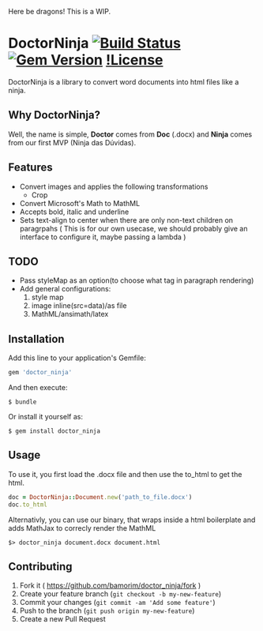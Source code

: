 Here be dragons! This is a WIP.

# DoctorNinja [![Build Status](https://travis-ci.org/bamorim/doctor_ninja.svg?branch=master)](https://travis-ci.org/bamorim/doctor_ninja) [![Gem Version](https://badge.fury.io/rb/doctor_ninja.svg)](http://badge.fury.io/rb/doctor_ninja) [!License](http://img.shields.io/badge/license-MIT-lightgrey.svg)

DoctorNinja is a library to convert word documents into html files like a ninja.

## Why DoctorNinja?

Well, the name is simple, **Doctor** comes from **Doc** (.docx) and **Ninja** comes from our first MVP (Ninja das Dúvidas).

## Features

* Convert images and applies the following transformations
  * Crop
* Convert Microsoft's Math to MathML
* Accepts bold, italic and underline
* Sets text-align to center when there are only non-text children on paragrpahs ( This is for our own usecase, we should probably give an interface to configure it, maybe passing a lambda )

## TODO

* Pass styleMap as an option(to choose what tag in paragraph rendering)
* Add general configurations:
  1. style map
  2. image inline(src=data)/as file
  3. MathML/ansimath/latex

## Installation

Add this line to your application's Gemfile:

```ruby
gem 'doctor_ninja'
```

And then execute:

    $ bundle

Or install it yourself as:

    $ gem install doctor_ninja

## Usage

To use it, you first load the .docx file and then use the to_html to get the html.

```ruby
doc = DoctorNinja::Document.new('path_to_file.docx')
doc.to_html
```

Alternativly, you can use our binary, that wraps inside a html boilerplate and adds MathJax to correcly render the MathML

    $> doctor_ninja document.docx document.html

## Contributing

1. Fork it ( https://github.com/bamorim/doctor_ninja/fork )
2. Create your feature branch (`git checkout -b my-new-feature`)
3. Commit your changes (`git commit -am 'Add some feature'`)
4. Push to the branch (`git push origin my-new-feature`)
5. Create a new Pull Request

